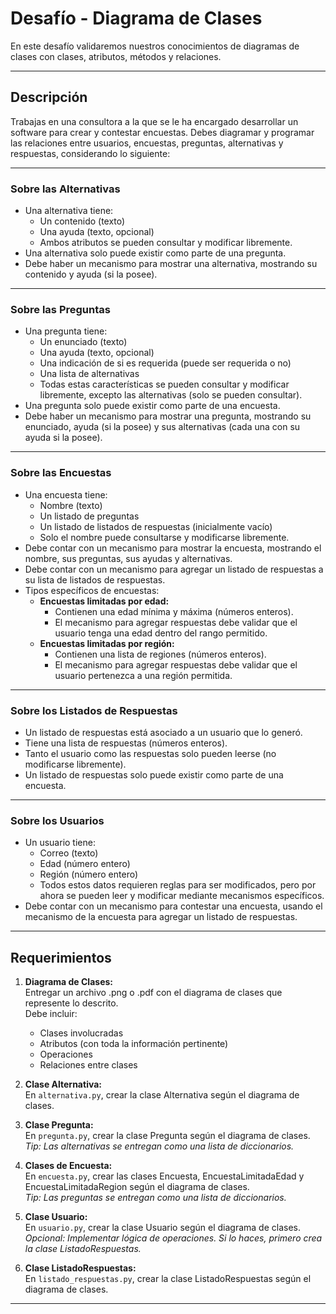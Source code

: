 # Desafío - Diagrama de Clases

En este desafío validaremos nuestros conocimientos de diagramas de clases con clases, atributos, métodos y relaciones.

---

## Descripción

Trabajas en una consultora a la que se le ha encargado desarrollar un software para crear y contestar encuestas. Debes diagramar y programar las relaciones entre usuarios, encuestas, preguntas, alternativas y respuestas, considerando lo siguiente:

---

### Sobre las Alternativas

- Una alternativa tiene:
  - Un contenido (texto)
  - Una ayuda (texto, opcional)
  - Ambos atributos se pueden consultar y modificar libremente.
- Una alternativa solo puede existir como parte de una pregunta.
- Debe haber un mecanismo para mostrar una alternativa, mostrando su contenido y ayuda (si la posee).

---

### Sobre las Preguntas

- Una pregunta tiene:
  - Un enunciado (texto)
  - Una ayuda (texto, opcional)
  - Una indicación de si es requerida (puede ser requerida o no)
  - Una lista de alternativas
  - Todas estas características se pueden consultar y modificar libremente, excepto las alternativas (solo se pueden consultar).
- Una pregunta solo puede existir como parte de una encuesta.
- Debe haber un mecanismo para mostrar una pregunta, mostrando su enunciado, ayuda (si la posee) y sus alternativas (cada una con su ayuda si la posee).

---

### Sobre las Encuestas

- Una encuesta tiene:
  - Nombre (texto)
  - Un listado de preguntas
  - Un listado de listados de respuestas (inicialmente vacío)
  - Solo el nombre puede consultarse y modificarse libremente.
- Debe contar con un mecanismo para mostrar la encuesta, mostrando el nombre, sus preguntas, sus ayudas y alternativas.
- Debe contar con un mecanismo para agregar un listado de respuestas a su lista de listados de respuestas.
- Tipos específicos de encuestas:
  - **Encuestas limitadas por edad:**  
    - Contienen una edad mínima y máxima (números enteros).
    - El mecanismo para agregar respuestas debe validar que el usuario tenga una edad dentro del rango permitido.
  - **Encuestas limitadas por región:**  
    - Contienen una lista de regiones (números enteros).
    - El mecanismo para agregar respuestas debe validar que el usuario pertenezca a una región permitida.

---

### Sobre los Listados de Respuestas

- Un listado de respuestas está asociado a un usuario que lo generó.
- Tiene una lista de respuestas (números enteros).
- Tanto el usuario como las respuestas solo pueden leerse (no modificarse libremente).
- Un listado de respuestas solo puede existir como parte de una encuesta.

---

### Sobre los Usuarios

- Un usuario tiene:
  - Correo (texto)
  - Edad (número entero)
  - Región (número entero)
  - Todos estos datos requieren reglas para ser modificados, pero por ahora se pueden leer y modificar mediante mecanismos específicos.
- Debe contar con un mecanismo para contestar una encuesta, usando el mecanismo de la encuesta para agregar un listado de respuestas.

---

## Requerimientos

1. **Diagrama de Clases:**  
   Entregar un archivo .png o .pdf con el diagrama de clases que represente lo descrito.  
   Debe incluir:
   - Clases involucradas
   - Atributos (con toda la información pertinente)
   - Operaciones
   - Relaciones entre clases

2. **Clase Alternativa:**  
   En `alternativa.py`, crear la clase Alternativa según el diagrama de clases.

3. **Clase Pregunta:**  
   En `pregunta.py`, crear la clase Pregunta según el diagrama de clases.  
   *Tip: Las alternativas se entregan como una lista de diccionarios.*

4. **Clases de Encuesta:**  
   En `encuesta.py`, crear las clases Encuesta, EncuestaLimitadaEdad y EncuestaLimitadaRegion según el diagrama de clases.  
   *Tip: Las preguntas se entregan como una lista de diccionarios.*

5. **Clase Usuario:**  
   En `usuario.py`, crear la clase Usuario según el diagrama de clases.  
   *Opcional: Implementar lógica de operaciones. Si lo haces, primero crea la clase ListadoRespuestas.*

6. **Clase ListadoRespuestas:**  
   En `listado_respuestas.py`, crear la clase ListadoRespuestas según el diagrama de clases.

---